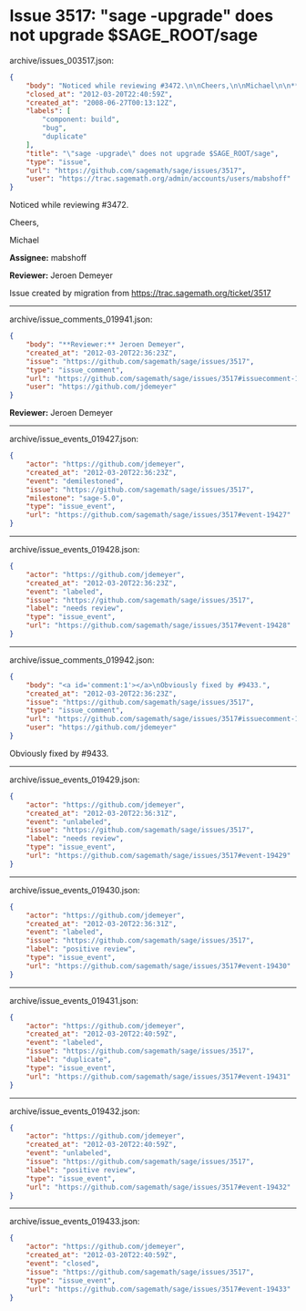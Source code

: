 # Issue 3517: "sage -upgrade" does not upgrade $SAGE_ROOT/sage

archive/issues_003517.json:
```json
{
    "body": "Noticed while reviewing #3472.\n\nCheers,\n\nMichael\n\n**Assignee:** mabshoff\n\n**Reviewer:** Jeroen Demeyer\n\nIssue created by migration from https://trac.sagemath.org/ticket/3517\n\n",
    "closed_at": "2012-03-20T22:40:59Z",
    "created_at": "2008-06-27T00:13:12Z",
    "labels": [
        "component: build",
        "bug",
        "duplicate"
    ],
    "title": "\"sage -upgrade\" does not upgrade $SAGE_ROOT/sage",
    "type": "issue",
    "url": "https://github.com/sagemath/sage/issues/3517",
    "user": "https://trac.sagemath.org/admin/accounts/users/mabshoff"
}
```
Noticed while reviewing #3472.

Cheers,

Michael

**Assignee:** mabshoff

**Reviewer:** Jeroen Demeyer

Issue created by migration from https://trac.sagemath.org/ticket/3517





---

archive/issue_comments_019941.json:
```json
{
    "body": "**Reviewer:** Jeroen Demeyer",
    "created_at": "2012-03-20T22:36:23Z",
    "issue": "https://github.com/sagemath/sage/issues/3517",
    "type": "issue_comment",
    "url": "https://github.com/sagemath/sage/issues/3517#issuecomment-19941",
    "user": "https://github.com/jdemeyer"
}
```

**Reviewer:** Jeroen Demeyer



---

archive/issue_events_019427.json:
```json
{
    "actor": "https://github.com/jdemeyer",
    "created_at": "2012-03-20T22:36:23Z",
    "event": "demilestoned",
    "issue": "https://github.com/sagemath/sage/issues/3517",
    "milestone": "sage-5.0",
    "type": "issue_event",
    "url": "https://github.com/sagemath/sage/issues/3517#event-19427"
}
```



---

archive/issue_events_019428.json:
```json
{
    "actor": "https://github.com/jdemeyer",
    "created_at": "2012-03-20T22:36:23Z",
    "event": "labeled",
    "issue": "https://github.com/sagemath/sage/issues/3517",
    "label": "needs review",
    "type": "issue_event",
    "url": "https://github.com/sagemath/sage/issues/3517#event-19428"
}
```



---

archive/issue_comments_019942.json:
```json
{
    "body": "<a id='comment:1'></a>\nObviously fixed by #9433.",
    "created_at": "2012-03-20T22:36:23Z",
    "issue": "https://github.com/sagemath/sage/issues/3517",
    "type": "issue_comment",
    "url": "https://github.com/sagemath/sage/issues/3517#issuecomment-19942",
    "user": "https://github.com/jdemeyer"
}
```

<a id='comment:1'></a>
Obviously fixed by #9433.



---

archive/issue_events_019429.json:
```json
{
    "actor": "https://github.com/jdemeyer",
    "created_at": "2012-03-20T22:36:31Z",
    "event": "unlabeled",
    "issue": "https://github.com/sagemath/sage/issues/3517",
    "label": "needs review",
    "type": "issue_event",
    "url": "https://github.com/sagemath/sage/issues/3517#event-19429"
}
```



---

archive/issue_events_019430.json:
```json
{
    "actor": "https://github.com/jdemeyer",
    "created_at": "2012-03-20T22:36:31Z",
    "event": "labeled",
    "issue": "https://github.com/sagemath/sage/issues/3517",
    "label": "positive review",
    "type": "issue_event",
    "url": "https://github.com/sagemath/sage/issues/3517#event-19430"
}
```



---

archive/issue_events_019431.json:
```json
{
    "actor": "https://github.com/jdemeyer",
    "created_at": "2012-03-20T22:40:59Z",
    "event": "labeled",
    "issue": "https://github.com/sagemath/sage/issues/3517",
    "label": "duplicate",
    "type": "issue_event",
    "url": "https://github.com/sagemath/sage/issues/3517#event-19431"
}
```



---

archive/issue_events_019432.json:
```json
{
    "actor": "https://github.com/jdemeyer",
    "created_at": "2012-03-20T22:40:59Z",
    "event": "unlabeled",
    "issue": "https://github.com/sagemath/sage/issues/3517",
    "label": "positive review",
    "type": "issue_event",
    "url": "https://github.com/sagemath/sage/issues/3517#event-19432"
}
```



---

archive/issue_events_019433.json:
```json
{
    "actor": "https://github.com/jdemeyer",
    "created_at": "2012-03-20T22:40:59Z",
    "event": "closed",
    "issue": "https://github.com/sagemath/sage/issues/3517",
    "type": "issue_event",
    "url": "https://github.com/sagemath/sage/issues/3517#event-19433"
}
```
